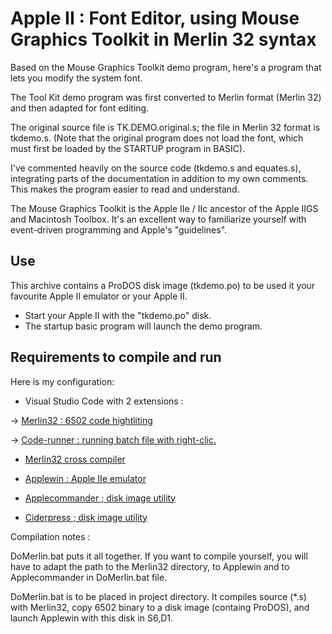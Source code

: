 # Apple II : Font Editor, using Mouse Graphics Toolkit in Merlin 32 syntax

Based on the Mouse Graphics Toolkit demo program, here's a program that lets you modify the system font.

The Tool Kit demo program was first converted to Merlin format (Merlin 32) and then adapted for font editing.


The original source file is TK.DEMO.original.s; the file in Merlin 32 format is tkdemo.s. (Note that the original program does not load the font, which must first be loaded by the STARTUP program in BASIC).

I've commented heavily on the source code (tkdemo.s and equates.s), integrating parts of the documentation in addition to my own comments. This makes the program easier to read and understand. 

The Mouse Graphics Toolkit is the Apple IIe / IIc ancestor of the Apple IIGS and Macintosh Toolbox. It's an excellent way to familiarize yourself with event-driven programming and Apple's "guidelines".

## Use
This archive contains a ProDOS disk image (tkdemo.po) to be used it your favourite Apple II emulator or your Apple II.
* Start your Apple II with the "tkdemo.po" disk.
* The startup basic program will launch the demo program.


## Requirements to compile and run

Here is my configuration:

* Visual Studio Code with 2 extensions :

-> [Merlin32 : 6502 code hightliting](marketplace.visualstudio.com/items?itemName=olivier-guinart.merlin32)

-> [Code-runner :  running batch file with right-clic.](marketplace.visualstudio.com/items?itemName=formulahendry.code-runner)

* [Merlin32 cross compiler](brutaldeluxe.fr/products/crossdevtools/merlin)

* [Applewin : Apple IIe emulator](github.com/AppleWin/AppleWin)

* [Applecommander ; disk image utility](applecommander.sourceforge.net)

* [Ciderpress ; disk image utility](a2ciderpress.com)

Compilation notes :

DoMerlin.bat puts it all together. If you want to compile yourself, you will have to adapt the path to the Merlin32 directory, to Applewin and to Applecommander in DoMerlin.bat file.

DoMerlin.bat is to be placed in project directory.
It compiles source (*.s) with Merlin32, copy 6502 binary to a disk image (containg ProDOS), and launch Applewin with this disk in S6,D1.

